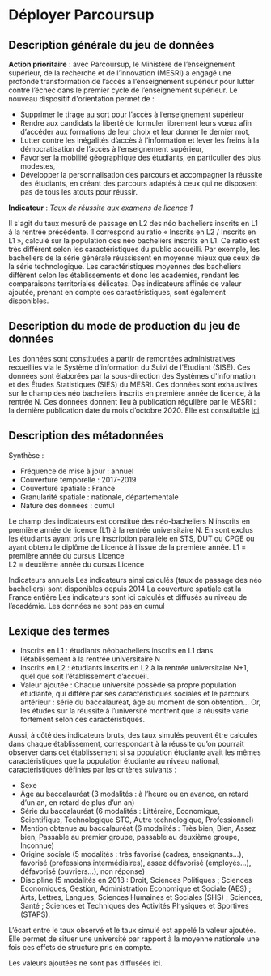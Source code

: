 # Déployer Parcoursup 
## Description générale du jeu de données 
**Action prioritaire** : avec Parcoursup, le Ministère de l’enseignement supérieur, de la recherche et de l’innovation (MESRI) a engagé une profonde transformation de l’accès à l’enseignement supérieur pour lutter contre l’échec dans le premier cycle de l’enseignement supérieur. Le nouveau dispositif d'orientation permet de :
-	Supprimer le tirage au sort pour l’accès à l’enseignement supérieur 
-	Rendre aux candidats la liberté de formuler librement leurs vœux afin d’accéder aux formations de leur choix et leur donner le dernier mot, 
-	Lutter contre les inégalités d’accès à l’information et lever les freins à la démocratisation de l’accès à l’enseignement supérieur,
-	Favoriser la mobilité géographique des étudiants, en particulier des plus modestes,
-	Développer la personnalisation des parcours et accompagner la réussite des étudiants, en créant des parcours adaptés à ceux qui ne disposent pas de tous les atouts pour réussir.

**Indicateur** : *Taux de réussite aux examens de licence 1*

Il s'agit du taux mesuré de passage en L2 des néo bacheliers inscrits en L1 à la rentrée précédente. Il correspond au ratio « Inscrits en L2 / Inscrits en L1 », calculé sur la population des néo bacheliers inscrits en L1.
Ce ratio est très différent selon les caractéristiques du public accueilli. Par exemple, les bacheliers de la série générale réussissent en moyenne mieux que ceux de la série technologique. Les caractéristiques moyennes des bacheliers diffèrent selon les établissements et donc les académies, rendant les comparaisons territoriales délicates. Des indicateurs affinés de valeur ajoutée, prenant en compte ces caractéristiques, sont également disponibles.

## Description du mode de production du jeu de données 
Les données sont constituées à partir de remontées administratives recueillies via le Système d’information du Suivi de l’Etudiant (SISE). Ces données sont élaborées par la sous-direction des Systèmes d'Information et des Études Statistiques (SIES) du MESRI. 
Ces données sont exhaustives sur le champ des néo bacheliers inscrits en première année de licence, à la rentrée N.
Ces données donnent lieu à publication régulière par le MESRI : la dernière publication date du mois d’octobre 2020. Elle est consultable [ici](https://www.enseignementsup-recherche.gouv.fr/cid154937/reussite-et-assiduite-en-premiere-annee-de-licence-impact-de-la-loi-ore-nouveaux-indicateurs.html).

## Description des métadonnées 
Synthèse : 
-	Fréquence de mise à jour : annuel
-	Couverture temporelle : 2017-2019
-	Couverture spatiale : France 
-	Granularité spatiale : nationale, départementale
-	Nature des données : cumul 

Le champ des indicateurs est constitué des néo-bacheliers N inscrits en première année de licence (L1) à la rentrée universitaire N. En sont exclus les étudiants ayant pris une inscription parallèle en STS, DUT ou CPGE ou ayant obtenu le diplôme de Licence à l’issue de la première année.
L1 = première année du cursus Licence  
L2 = deuxième année du cursus Licence  

Indicateurs annuels
Les indicateurs ainsi calculés (taux de passage des néo bacheliers) sont disponibles depuis 2014
La couverture spatiale est la France entière
Les indicateurs sont ici calculés et diffusés au niveau de l’académie. 
Les données ne sont pas en cumul

## Lexique des termes 
- Inscrits en L1 : étudiants néobacheliers inscrits en L1 dans l’établissement à la rentrée universitaire N
- Inscrits en L2 : étudiants inscrits en L2 à la rentrée universitaire N+1, quel que soit l’établissement d’accueil.
- Valeur ajoutée :
Chaque université possède sa propre population étudiante, qui diffère par ses caractéristiques sociales et le parcours antérieur : série du baccalauréat, âge au moment de son obtention... Or, les études sur la réussite à l’université montrent que la réussite varie fortement selon ces caractéristiques.

Aussi, à côté des indicateurs bruts, des taux simulés peuvent être calculés dans chaque établissement, correspondant à la réussite qu’on pourrait observer dans cet établissement si sa population étudiante avait les mêmes caractéristiques que la population étudiante au niveau national, caractéristiques définies par les critères suivants :
-	Sexe
-	Âge au baccalauréat (3 modalités : à l’heure ou en avance, en retard d’un an, en retard de plus d’un an)
-	Série du baccalauréat (6 modalités : Littéraire, Economique, Scientifique, Technologique STG, Autre technologique, Professionnel)
-	Mention obtenue au baccalauréat (6 modalités : Très bien, Bien, Assez bien, Passable au premier groupe, passable au deuxième groupe, Inconnue)
-	Origine sociale (5 modalités : très favorisé (cadres, enseignants…), favorisé (professions intermédiaires), assez défavorisé (employés…), défavorisé (ouvriers…), non réponse)
-	Discipline (5 modalités en 2018 : Droit, Sciences Politiques ; Sciences Economiques, Gestion, Administration Economique et Sociale (AES) ; Arts, Lettres, Langues, Sciences Humaines et Sociales (SHS) ; Sciences, Santé ; Sciences et Techniques des Activités Physiques et Sportives (STAPS).

L’écart entre le taux observé et le taux simulé est appelé la valeur ajoutée. Elle permet de situer une université par rapport à la moyenne nationale une fois ces effets de structure pris en compte.

Les valeurs ajoutées ne sont pas diffusées ici.